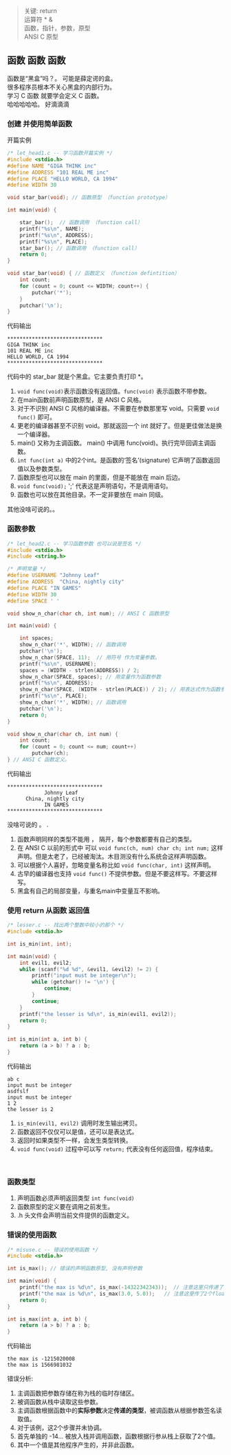 > 关键: return  
> 运算符 * &  
> 函数，指针，参数，原型  
> ANSI C 原型  

## 函数 函数 函数

函数是“黑盒”吗？。 可能是薛定谔的盒。  
很多程序员根本不关心黑盒的内部行为。  
学习 C 函数 就要学会定义 C 函数。  
哈哈哈哈哈。  好滴滴滴   


### 创建 并使用简单函数

开篇实例
```c
/* let_head1.c -- 学习函数开篇实例 */
#include <stdio.h>
#define NAME "GIGA THINK inc"
#define ADDRESS "101 REAL ME inc"
#define PLACE "HELLO WORLD, CA 1994"
#define WIDTH 30

void star_bar(void); // 函数原型 （function prototype）

int main(void) {

    star_bar();  // 函数调用 （function call）
    printf("%s\n", NAME);
    printf("%s\n", ADDRESS);
    printf("%s\n", PLACE);
    star_bar(); // 函数调用 （function call）
    return 0;
}

void star_bar(void) { // 函数定义 （function defintition）
    int count;
    for (count = 0; count <= WIDTH; count++) {
        putchar('*');
    }
    putchar('\n');
}
```
代码输出
```
*******************************
GIGA THINK inc
101 REAL ME inc
HELLO WORLD, CA 1994
*******************************
```

代码中的 star_bar 就是个黑盒。它主要负责打印 *。  

1. `void func(void)`表示函数没有返回值。`func(void)` 表示函数不带参数。  
2. 在main函数前声明函数原型，是 ANSI C 风格。  
3. 对于不识别 ANSI C 风格的编译器。不需要在参数那里写 void。只需要 `void func()` 即可。  
4. 更老的编译器甚至不识别 void。那就返回一个 int 就好了。但是更佳做法是换一个编译器。
5. main() 又称为主调函数。 main() 中调用 func(void)。执行完毕回调主调函数。  
6. `int func(int a)` 中的2个int。是函数的‘签名’(signature) 它声明了函数返回值以及参数类型。
7. 函数原型也可以放在 main 的里面，但是不能放在 main 后边。
8. `void func(void);` ';' 代表这是声明语句，不是调用语句。
9. 函数也可以放在其他目录。不一定非要放在 main 同级。

其他没啥可说的。。  

### 函数参数
   

```c
/* let_head2.c -- 学习函数参数 也可以说是签名 */
#include <stdio.h>
#include <string.h>

/* 声明常量 */
#define USERNAME "Johnny Leaf"
#define ADDRESS  "China, nightly city"
#define PLACE "IN GAMES"
#define WIDTH 30
#define SPACE ' '

void show_n_char(char ch, int num); // ANSI C 函数原型

int main(void) {

    int spaces;
    show_n_char('*', WIDTH); // 函数调用
    putchar('\n');
    show_n_char(SPACE, 11);  // 用符号 作为常量参数。
    printf("%s\n", USERNAME);
    spaces = (WIDTH - strlen(ADDRESS)) / 2;
    show_n_char(SPACE, spaces); // 用变量作为函数参数
    printf("%s\n", ADDRESS);
    show_n_char(SPACE, (WIDTH - strlen(PLACE)) / 2); // 用表达式作为函数参数
    printf("%s\n", PLACE);
    show_n_char('*', WIDTH); // 函数调用
    putchar('\n');
    return 0;
}

void show_n_char(char ch, int num) {
    int count;
    for (count = 0; count <= num; count++)
        putchar(ch);
} // ANSI C 函数定义。
```
代码输出
```
*******************************
            Johnny Leaf
      China, nightly city
            IN GAMES
*******************************
```
没啥可说的 。  .  

1. 函数声明同样的类型不能用 ， 隔开，每个参数都要有自己的类型。  
2. 在 ANSI C 以前的形式中 可以 `void func(ch, num) char ch; int num;` 这样声明。但是太老了，已经被淘汰。木目测没有什么系统会这样声明函数。  
3. 可以根据个人喜好，忽略变量名称比如  `void func(char, int)` 这样声明。 
4. 古早的编译器也支持 `void func()` 不提供参数。但是不要这样写。不要这样写。  
5. 黑盒有自己的局部变量，与重名main中变量互不影响。  

### 使用 return 从函数 返回值

```c
/* lesser.c -- 找出两个整数中较小的那个 */
#include <stdio.h>

int is_min(int, int);

int main(void) {
    int evil1, evil2;
    while (scanf("%d %d", &evil1, &evil2) != 2) {
        printf("input must be integer\n");
        while (getchar() != '\n') {
            continue;
        }
        continue;
    }
    printf("the lesser is %d\n", is_min(evil1, evil2));
    return 0;
}

int is_min(int a, int b) {
    return (a > b) ? a : b;
}
```
代码输出
```
ab c
input must be integer
asdfslf
input must be integer
1 2
the lesser is 2
```

1. `is_min(evil1, evil2)` 调用时发生输出拷贝。  
2. 函数返回不仅仅可以是值，还可以是表达式。  
3. 返回时如果类型不一样，会发生类型转换。  
4. `void func(void)` 过程中可以写 `return;` 代表没有任何返回值，程序结束。

<br>  

### 函数类型  
1. 声明函数必须声明返回类型 `int func(void)`
2. 函数原型的定义要在调用之前发生。 
3. .h 头文件会声明当前文件提供的函数定义。   


### 错误的使用函数

```c
/* misuse.c -- 错误的使用函数 */
#include <stdio.h>

int is_max(); // 错误的声明函数原型, 没有声明参数

int main(void) {
    printf("the max is %d\n", is_max(-14322342343));  // 注意这里只传递了一个参数
    printf("the max is %d\n", is_max(3.0, 5.0));   // 注意这里传了2个float
    return 0;
}

int is_max(int a, int b) {
    return (a > b) ? a : b;
}
```

代码输出
```
the max is -1215020008
the max is 1566981032
```

错误分析:
1. 主调函数把参数存储在称为栈的临时存储区。
2. 被调函数从栈中读取这些参数。
3. 主调函数根据函数中的**实际参数**决定**传递的类型**，被调函数从根据参数签名读取值。
4. 对于该例，这2个步骤并未协调。
5. 首先单独的 -14... 被放入栈并调用函数，函数根据行参从栈上获取了2个值。
6. 其中一个值是其他程序产生的，并非此函数。



